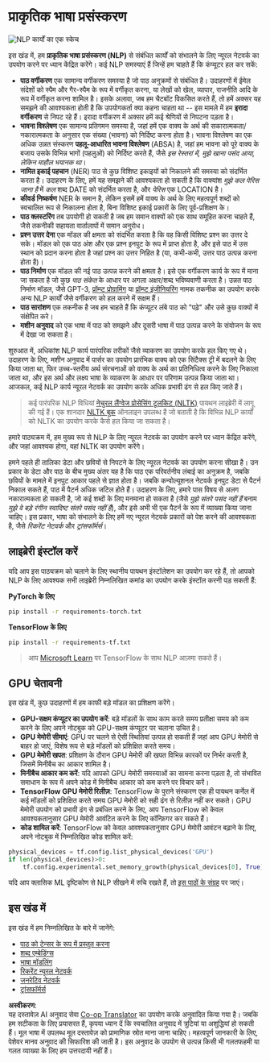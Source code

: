 <!--
CO_OP_TRANSLATOR_METADATA:
{
  "original_hash": "8ef02a9318257ea140ed3ed74442096d",
  "translation_date": "2025-08-24T09:47:25+00:00",
  "source_file": "lessons/5-NLP/README.md",
  "language_code": "hi"
}
-->
# प्राकृतिक भाषा प्रसंस्करण

![NLP कार्यों का एक स्केच](../../../../lessons/sketchnotes/ai-nlp.png)

इस खंड में, हम **प्राकृतिक भाषा प्रसंस्करण (NLP)** से संबंधित कार्यों को संभालने के लिए न्यूरल नेटवर्क का उपयोग करने पर ध्यान केंद्रित करेंगे। कई NLP समस्याएं हैं जिन्हें हम चाहते हैं कि कंप्यूटर हल कर सकें:

* **पाठ वर्गीकरण** एक सामान्य वर्गीकरण समस्या है जो पाठ अनुक्रमों से संबंधित है। उदाहरणों में ईमेल संदेशों को स्पैम और गैर-स्पैम के रूप में वर्गीकृत करना, या लेखों को खेल, व्यापार, राजनीति आदि के रूप में वर्गीकृत करना शामिल है। इसके अलावा, जब हम चैटबॉट विकसित करते हैं, तो हमें अक्सर यह समझने की आवश्यकता होती है कि उपयोगकर्ता क्या कहना चाहता था -- इस मामले में हम **इरादा वर्गीकरण** से निपट रहे हैं। इरादा वर्गीकरण में अक्सर हमें कई श्रेणियों से निपटना पड़ता है।  
* **भावना विश्लेषण** एक सामान्य प्रतिगमन समस्या है, जहां हमें एक वाक्य के अर्थ की सकारात्मकता/नकारात्मकता के अनुसार एक संख्या (भावना) को निर्दिष्ट करना होता है। भावना विश्लेषण का एक अधिक उन्नत संस्करण **पहलू-आधारित भावना विश्लेषण** (ABSA) है, जहां हम भावना को पूरे वाक्य के बजाय उसके विभिन्न भागों (पहलुओं) को निर्दिष्ट करते हैं, जैसे *इस रेस्तरां में, मुझे खाना पसंद आया, लेकिन माहौल भयानक था*।  
* **नामित इकाई पहचान** (NER) पाठ से कुछ विशिष्ट इकाइयों को निकालने की समस्या को संदर्भित करता है। उदाहरण के लिए, हमें यह समझने की आवश्यकता हो सकती है कि वाक्यांश *मुझे कल पेरिस जाना है* में *कल* शब्द DATE को संदर्भित करता है, और *पेरिस* एक LOCATION है।  
* **कीवर्ड निष्कर्षण** NER के समान है, लेकिन इसमें हमें वाक्य के अर्थ के लिए महत्वपूर्ण शब्दों को स्वचालित रूप से निकालना होता है, बिना विशिष्ट इकाई प्रकारों के लिए पूर्व-प्रशिक्षण के।  
* **पाठ क्लस्टरिंग** तब उपयोगी हो सकती है जब हम समान वाक्यों को एक साथ समूहित करना चाहते हैं, जैसे तकनीकी सहायता वार्तालापों में समान अनुरोध।  
* **प्रश्न उत्तर देना** एक मॉडल की क्षमता को संदर्भित करता है कि वह किसी विशिष्ट प्रश्न का उत्तर दे सके। मॉडल को एक पाठ अंश और एक प्रश्न इनपुट के रूप में प्राप्त होता है, और इसे पाठ में उस स्थान को प्रदान करना होता है जहां प्रश्न का उत्तर निहित है (या, कभी-कभी, उत्तर पाठ उत्पन्न करना होता है)।  
* **पाठ निर्माण** एक मॉडल की नई पाठ उत्पन्न करने की क्षमता है। इसे एक वर्गीकरण कार्य के रूप में माना जा सकता है जो कुछ *पाठ संकेत* के आधार पर अगला अक्षर/शब्द भविष्यवाणी करता है। उन्नत पाठ निर्माण मॉडल, जैसे GPT-3, [प्रॉम्प्ट प्रोग्रामिंग](https://towardsdatascience.com/software-3-0-how-prompting-will-change-the-rules-of-the-game-a982fbfe1e0) या [प्रॉम्प्ट इंजीनियरिंग](https://medium.com/swlh/openai-gpt-3-and-prompt-engineering-dcdc2c5fcd29) नामक तकनीक का उपयोग करके अन्य NLP कार्यों जैसे वर्गीकरण को हल करने में सक्षम हैं।  
* **पाठ सारांशण** एक तकनीक है जब हम चाहते हैं कि कंप्यूटर लंबे पाठ को "पढ़े" और उसे कुछ वाक्यों में संक्षेपित करे।  
* **मशीन अनुवाद** को एक भाषा में पाठ को समझने और दूसरी भाषा में पाठ उत्पन्न करने के संयोजन के रूप में देखा जा सकता है।  

शुरुआत में, अधिकांश NLP कार्य पारंपरिक तरीकों जैसे व्याकरण का उपयोग करके हल किए गए थे। उदाहरण के लिए, मशीन अनुवाद में पार्सर का उपयोग प्रारंभिक वाक्य को एक सिंटैक्स ट्री में बदलने के लिए किया जाता था, फिर उच्च-स्तरीय अर्थ संरचनाओं को वाक्य के अर्थ का प्रतिनिधित्व करने के लिए निकाला जाता था, और इस अर्थ और लक्ष्य भाषा के व्याकरण के आधार पर परिणाम उत्पन्न किया जाता था। आजकल, कई NLP कार्य न्यूरल नेटवर्क का उपयोग करके अधिक प्रभावी ढंग से हल किए जाते हैं।  

> कई पारंपरिक NLP विधियां [नेचुरल लैंग्वेज प्रोसेसिंग टूलकिट (NLTK)](https://www.nltk.org) पायथन लाइब्रेरी में लागू की गई हैं। एक शानदार [NLTK बुक](https://www.nltk.org/book/) ऑनलाइन उपलब्ध है जो बताती है कि विभिन्न NLP कार्यों को NLTK का उपयोग करके कैसे हल किया जा सकता है।  

हमारे पाठ्यक्रम में, हम मुख्य रूप से NLP के लिए न्यूरल नेटवर्क का उपयोग करने पर ध्यान केंद्रित करेंगे, और जहां आवश्यक होगा, वहां NLTK का उपयोग करेंगे।  

हमने पहले ही तालिका डेटा और छवियों से निपटने के लिए न्यूरल नेटवर्क का उपयोग करना सीखा है। उन प्रकार के डेटा और पाठ के बीच मुख्य अंतर यह है कि पाठ एक परिवर्तनीय लंबाई का अनुक्रम है, जबकि छवियों के मामले में इनपुट आकार पहले से ज्ञात होता है। जबकि कन्वोल्यूशनल नेटवर्क इनपुट डेटा से पैटर्न निकाल सकते हैं, पाठ में पैटर्न अधिक जटिल होते हैं। उदाहरण के लिए, हमारे पास विषय से अलग नकारात्मकता हो सकती है, जो कई शब्दों के लिए मनमाना हो सकता है (जैसे *मुझे संतरे पसंद नहीं हैं* बनाम *मुझे वे बड़े रंगीन स्वादिष्ट संतरे पसंद नहीं हैं*), और इसे अभी भी एक पैटर्न के रूप में व्याख्या किया जाना चाहिए। इस प्रकार, भाषा को संभालने के लिए हमें नए न्यूरल नेटवर्क प्रकारों को पेश करने की आवश्यकता है, जैसे *रिकरेंट नेटवर्क* और *ट्रांसफॉर्मर्स*।  

## लाइब्रेरी इंस्टॉल करें

यदि आप इस पाठ्यक्रम को चलाने के लिए स्थानीय पायथन इंस्टॉलेशन का उपयोग कर रहे हैं, तो आपको NLP के लिए आवश्यक सभी लाइब्रेरी निम्नलिखित कमांड का उपयोग करके इंस्टॉल करनी पड़ सकती हैं:

**PyTorch के लिए**  
```bash
pip install -r requirements-torch.txt
```  
**TensorFlow के लिए**  
```bash
pip install -r requirements-tf.txt
```  

> आप [Microsoft Learn](https://docs.microsoft.com/learn/modules/intro-natural-language-processing-tensorflow/?WT.mc_id=academic-77998-cacaste) पर TensorFlow के साथ NLP आज़मा सकते हैं।  

## GPU चेतावनी

इस खंड में, कुछ उदाहरणों में हम काफी बड़े मॉडल का प्रशिक्षण करेंगे।  
* **GPU-सक्षम कंप्यूटर का उपयोग करें**: बड़े मॉडलों के साथ काम करते समय प्रतीक्षा समय को कम करने के लिए अपने नोटबुक को GPU-सक्षम कंप्यूटर पर चलाना उचित है।  
* **GPU मेमोरी सीमाएं**: GPU पर चलने से ऐसी स्थितियां उत्पन्न हो सकती हैं जहां आप GPU मेमोरी से बाहर हो जाएं, विशेष रूप से बड़े मॉडलों को प्रशिक्षित करते समय।  
* **GPU मेमोरी खपत**: प्रशिक्षण के दौरान GPU मेमोरी की खपत विभिन्न कारकों पर निर्भर करती है, जिसमें मिनीबैच का आकार शामिल है।  
* **मिनीबैच आकार कम करें**: यदि आपको GPU मेमोरी समस्याओं का सामना करना पड़ता है, तो संभावित समाधान के रूप में अपने कोड में मिनीबैच आकार को कम करने पर विचार करें।  
* **TensorFlow GPU मेमोरी रिलीज़**: TensorFlow के पुराने संस्करण एक ही पायथन कर्नेल में कई मॉडलों को प्रशिक्षित करते समय GPU मेमोरी को सही ढंग से रिलीज़ नहीं कर सकते। GPU मेमोरी उपयोग को प्रभावी ढंग से प्रबंधित करने के लिए, आप TensorFlow को केवल आवश्यकतानुसार GPU मेमोरी आवंटित करने के लिए कॉन्फ़िगर कर सकते हैं।  
* **कोड शामिल करें**: TensorFlow को केवल आवश्यकतानुसार GPU मेमोरी आवंटन बढ़ाने के लिए, अपने नोटबुक में निम्नलिखित कोड शामिल करें:  

```python
physical_devices = tf.config.list_physical_devices('GPU') 
if len(physical_devices)>0:
    tf.config.experimental.set_memory_growth(physical_devices[0], True) 
```  

यदि आप क्लासिक ML दृष्टिकोण से NLP सीखने में रुचि रखते हैं, तो [इस पाठों के संग्रह](https://github.com/microsoft/ML-For-Beginners/tree/main/6-NLP) पर जाएं।  

## इस खंड में
इस खंड में हम निम्नलिखित के बारे में जानेंगे:

* [पाठ को टेन्सर के रूप में प्रस्तुत करना](13-TextRep/README.md)  
* [शब्द एम्बेडिंग्स](14-Emdeddings/README.md)  
* [भाषा मॉडलिंग](15-LanguageModeling/README.md)  
* [रिकरेंट न्यूरल नेटवर्क](16-RNN/README.md)  
* [जनरेटिव नेटवर्क](17-GenerativeNetworks/README.md)  
* [ट्रांसफॉर्मर्स](18-Transformers/README.md)  

**अस्वीकरण**:  
यह दस्तावेज़ AI अनुवाद सेवा [Co-op Translator](https://github.com/Azure/co-op-translator) का उपयोग करके अनुवादित किया गया है। जबकि हम सटीकता के लिए प्रयासरत हैं, कृपया ध्यान दें कि स्वचालित अनुवाद में त्रुटियां या अशुद्धियां हो सकती हैं। मूल भाषा में उपलब्ध मूल दस्तावेज़ को प्रामाणिक स्रोत माना जाना चाहिए। महत्वपूर्ण जानकारी के लिए, पेशेवर मानव अनुवाद की सिफारिश की जाती है। इस अनुवाद के उपयोग से उत्पन्न किसी भी गलतफहमी या गलत व्याख्या के लिए हम उत्तरदायी नहीं हैं।
